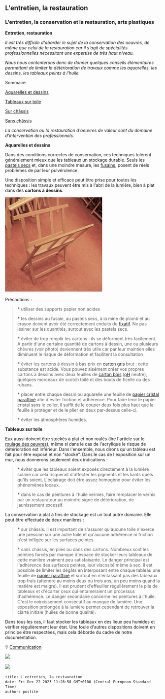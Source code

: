 ## L'entretien, la restauration
### L'entretien, la conservation et la restauration, arts plastiques
 **Entretien, restauration**

_Il est très difficile d'aborder le sujet de la conservation des oeuvres, de même que celui de la restauration car il s'agit de spécialités professionnelles nécessitant une expertise de très haut niveau._

_Nous nous contenterons donc de donner quelques conseils élémentaires permettant de limiter la détérioration de travaux comme les aquarelles, les dessins, les tableaux peints à l'huile._

Sommaire

[Aquarelles et dessins](entretienrestauration.html#aquarellesetdessins)

[Tableaux sur toile](entretienrestauration.html#tableauxsurtoile)

[Sur châssis](entretienrestauration.html#surchassis)

[Sans châssis](entretienrestauration.html#sanschassis)

_La conservation ou la restauration d'oeuvres de valeur sont du domaine d'intervention des professionnels._

**Aquarelles et dessins**

Dans des conditions correctes de conservation, ces techniques tolèrent généralement mieux que les tableaux un stockage durable. Seuls les [pastels secs](pastelssecs.html) et, dans une moindre mesure, les [fusains](fusain.html), posent de réels problèmes de par leur pulvérulence.

Une disposition simple et efficace peut être prise pour toutes les techniques : les travaux peuvent être mis à l'abri de la lumière, bien à plat dans des **cartons à dessins**.

![](images/chevre.jpg)

Précautions :

> **\*** utiliser des supports papier non acides
> 
> **\*** les dessins au fusain, au pastels secs, à la mine de plomb et au crayon doivent avoir été correctement enduits de [fixatif](fixatifs.html). Ne pas lésiner sur les quantités, surtout avec les pastels secs.
> 
> **\*** éviter de trop remplir les cartons : ils se déforment très facilement. A partir d'une certaine quantité de cartons à dessin, une ou plusieurs chèvres (voir photo) deviennent très utile car par leur maintien elles diminuent le risque de déformation et facilitent la consultation
> 
> **\*** éviter les cartons à dessin à bas prix en [carton gris](cartons.html#lescartonsgris) brut : cette substance est acide. Vous pouvez aisément créer vos propres cartons à dessins avec deux feuilles de [carton bois](cartons.html#cartonbois) ([pH](ph.html) neutre), quelques morceaux de scotch toilé et des bouts de ficelle ou des rubans.
> 
> **\*** placer entre chaque dessin ou aquarelle une feuille de [papier cristal paraffiné](papier.html#papiercristal) afin d'éviter friction et adhérence. Pour faire tenir le papier cristal sans le coller, il suffit de le couper deux fois plus haut que la feuille à protéger et de le plier en deux par-dessus celle-ci.
> 
> **\*** éviter les atmosphères humides.

**Tableaux sur toile**

Eux aussi doivent être stockés à plat et non roulés (lire l'article sur le [roulage des oeuvres](oeuvresroulees.html)), même si dans le cas de l'acrylique le risque de détérioration est inférieur. Dans l'ensemble, nous dirons qu'un tableau est fait pour être exposé et non "stocké". Dans le cas de l'exposition sur un mur, nous donnerons seulement deux indications :

> **\*** éviter que les tableaux soient exposés directement à la lumière solaire car cela risquerait d'affecter les pigments et les liants quels qu'ils soient. L'éclairage doit être assez homogène pour éviter les phénomènes locaux.
> 
> **\*** dans le cas de peintures à l'huile vernies, faire remplacer le vernis par un restaurateur au moindre signe de détérioration, de jaunissement excessif.

La conservation à plat à fins de stockage est un tout autre domaine. Elle peut être effectuée de deux manières :

> **\*** sur châssis. Il est important de s'assurer qu'aucune toile n'exerce une pression sur une autre toile et qu'aucune adhérence ni friction n'est infligée sur les surfaces peintes.
> 
> **\*** sans châssis, en piles ou dans des cartons. Nombreux sont les peintres forcés par manque d'espace de stocker leurs tableaux de cette manière vraiment peu satisfaisante. Le danger principal est l'adhérence des surfaces peintes, leur viscosité même à sec. Il est possible de limiter les dégâts en interposant entre chaque tableau une feuille de [papier paraffiné](papier.html#papiercristal) et surtout en n'entassant pas des tableaux trop frais (attendre au moins deux ou trois ans, un peu moins quand la matière est maigre). Il est prudent d'effeuiller régulièrement la pile de tableaux et d'écarter ceux qui entameraient un processus d'adhérence. Le danger secondaire concerne les peintures à l'huile. C'est le noircissement consécutif au manque de lumière. Une exposition prolongée à la lumière permet cependant de retrouver la clarté initiale (huiles de bonne qualité).

Dans tous les cas, il faut stocker les tableaux en des lieux peu humides et vérifier régulièrement leur état. Une foule d'autres dispositions doivent en principe être respectées, mais cela déborde du cadre de notre documentation.



![](images/flechebas.gif) [Communication](http://www.artrealite.com/annonceurs.htm) 

[![](https://cbonvin.fr/sites/regie.artrealite.com/visuels/campagne1.png)](index-2.html#20131014)

![](https://cbonvin.fr/sites/regie.artrealite.com/visuels/campagne2.png)
```
title: L'entretien, la restauration
date: Fri Dec 22 2023 11:26:58 GMT+0100 (Central European Standard Time)
author: postite
```
